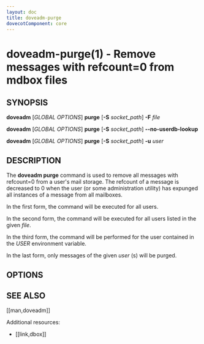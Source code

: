 ```yaml
---
layout: doc
title: doveadm-purge
dovecotComponent: core
---
```


# doveadm-purge(1) - Remove messages with refcount=0 from mdbox files

## SYNOPSIS

**doveadm** [*GLOBAL OPTIONS*] **purge**
  [**-S** *socket_path*]
  **-F** *file*

**doveadm** [*GLOBAL OPTIONS*] **purge**
  [**-S** *socket_path*]
  **\-\-no-userdb-lookup**

**doveadm** [*GLOBAL OPTIONS*] **purge**
  [**-S** *socket_path*]
  **-u** *user*

## DESCRIPTION

The **doveadm purge** command is used to remove all messages with
refcount=0 from a user's mail storage. The refcount of a message is
decreased to 0 when the user (or some administration utility) has
expunged all instances of a message from all mailboxes.

In the first form, the command will be executed for all users.

In the second form, the command will be executed for all users listed in
the given *file*.

In the third form, the command will be performed for the user contained in the
*USER* environment variable.


In the last form, only messages of the given *user* (s) will be purged.

<!-- @include: include/global-options.inc -->

## OPTIONS

<!-- @include: include/option-F-file.inc -->

<!-- @include: include/option-no-userdb-lookup.inc -->

<!-- @include: include/option-S-socket.inc -->

<!-- @include: include/option-u-user.inc -->


<!-- @include: include/reporting-bugs.inc -->

## SEE ALSO

[[man,doveadm]]

Additional resources:

- [[link,dbox]]
